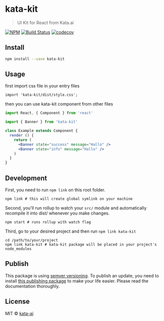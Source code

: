 # kata-kit

> UI Kit for React from Kata.ai

[![NPM](https://img.shields.io/npm/v/kata-kit.svg)](https://www.npmjs.com/package/kata-kit) [![Build Status](https://travis-ci.org/kata-ai/kata-kit.svg?branch=master)](https://travis-ci.org/kata-ai/kata-kit) [![codecov](https://codecov.io/gh/kata-ai/kata-kit/branch/master/graph/badge.svg)](https://codecov.io/gh/kata-ai/kata-kit)

## Install

```bash
npm install --save kata-kit
```

## Usage

first import css file in your entry files

```
import 'kata-kit/dist/style.css';
```

then you can use kata-kit component from other files

```jsx
import React, { Component } from 'react'

import { Banner } from 'kata-kit'

class Example extends Component {
  render () {
    return (
      <Banner state="success" message="Hallo" />
      <Banner state="info" message="Hallo" />
    )
  }
}
```

## Development

First, you need to run `npm link` on this root folder.

```
npm link # this will create global symlink on your machine
```

Second, you'll run rollup to watch your `src/` module and automatically recompile it into dist/ whenever you make changes.

```
npm start # runs rollup with watch flag
```

Third, go to your desired project and then run `npm link kata-kit`

```
cd /path/to/your/project
npm link kata-kit # kata-kit package will be placed in your project's node_modules
```

## Publish

This package is using [semver versioning](https://semver.org/). To publish an update, you need to install [this publishing package](https://github.com/sindresorhus/np) to make your life easier. Please read the documentation thoroughly.

## License

MIT © [kata-ai](https://github.com/kata-ai)
